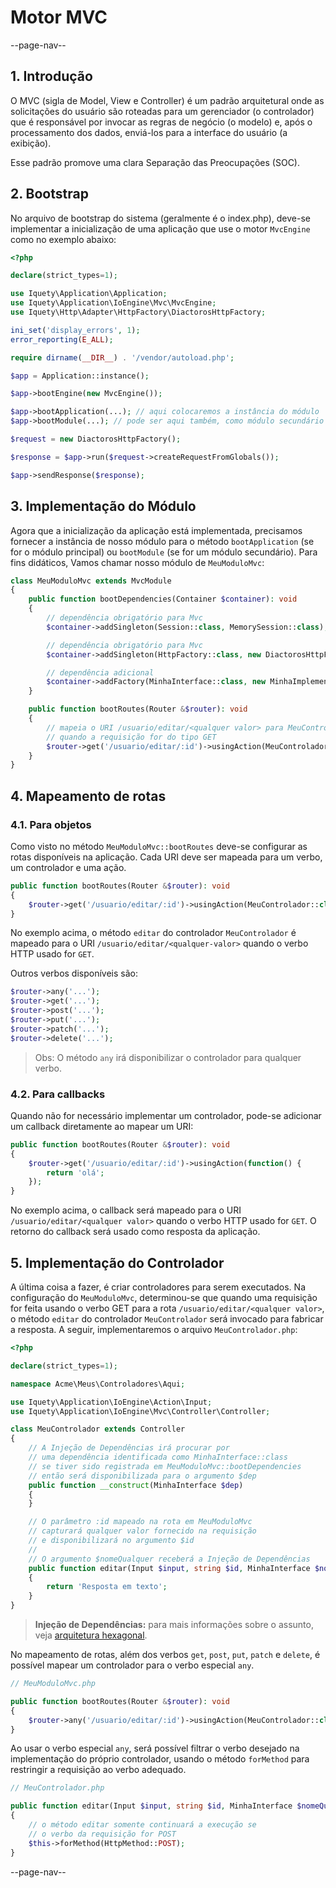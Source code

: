 # Motor MVC

--page-nav--

## 1. Introdução

O MVC (sigla de Model, View e Controller) é um padrão arquitetural onde as
solicitações do usuário são roteadas para um gerenciador (o controlador) que é
responsável por invocar as regras de negócio (o modelo) e, após o processamento
dos dados, enviá-los para a interface do usuário (a exibição).

Esse padrão promove uma clara Separação das Preocupações (SOC).

## 2. Bootstrap

No arquivo de bootstrap do sistema (geralmente é o index.php), deve-se implementar
a inicialização de uma aplicação que use o motor `MvcEngine` como no exemplo abaixo:

```php
<?php

declare(strict_types=1);

use Iquety\Application\Application;
use Iquety\Application\IoEngine\Mvc\MvcEngine;
use Iquety\Http\Adapter\HttpFactory\DiactorosHttpFactory;

ini_set('display_errors', 1);
error_reporting(E_ALL);

require dirname(__DIR__) . '/vendor/autoload.php';

$app = Application::instance();

$app->bootEngine(new MvcEngine());

$app->bootApplication(...); // aqui colocaremos a instância do módulo
$app->bootModule(...); // pode ser aqui também, como módulo secundário

$request = new DiactorosHttpFactory();

$response = $app->run($request->createRequestFromGlobals());

$app->sendResponse($response);
```

## 3. Implementação do Módulo

Agora que a inicialização da aplicação está implementada, precisamos fornecer a
instância de nosso módulo para o método `bootApplication` (se for o módulo principal)
ou `bootModule` (se for um módulo secundário). Para fins didáticos, Vamos chamar
nosso módulo de `MeuModuloMvc`:

```php
class MeuModuloMvc extends MvcModule
{
    public function bootDependencies(Container $container): void
    {
        // dependência obrigatório para Mvc
        $container->addSingleton(Session::class, MemorySession::class);

        // dependência obrigatório para Mvc
        $container->addSingleton(HttpFactory::class, new DiactorosHttpFactory());

        // dependência adicional
        $container->addFactory(MinhaInterface::class, new MinhaImplementacao());
    }

    public function bootRoutes(Router &$router): void
    {
        // mapeia o URI /usuario/editar/<qualquer valor> para MeuControlador
        // quando a requisição for do tipo GET
        $router->get('/usuario/editar/:id')->usingAction(MeuControlador::class, 'editar');
    }
}
```

## 4. Mapeamento de rotas

### 4.1. Para objetos

Como visto no método `MeuModuloMvc::bootRoutes` deve-se configurar as rotas
disponíveis na aplicação. Cada URI deve ser mapeada para um verbo, um controlador e uma ação.

```php
public function bootRoutes(Router &$router): void
{
    $router->get('/usuario/editar/:id')->usingAction(MeuControlador::class, 'editar');
}
```

No exemplo acima, o método `editar` do controlador `MeuControlador` é mapeado para
o URI `/usuario/editar/<qualquer-valor>` quando o verbo HTTP usado for `GET`.

Outros verbos disponíveis são:

```php
$router->any('...');
$router->get('...');
$router->post('...');
$router->put('...');
$router->patch('...');
$router->delete('...');
```

> Obs: O método `any` irá disponibilizar o controlador para qualquer verbo.

### 4.2. Para callbacks

Quando não for necessário implementar um controlador, pode-se adicionar um
callback diretamente ao mapear um URI:

```php
public function bootRoutes(Router &$router): void
{
    $router->get('/usuario/editar/:id')->usingAction(function() {
        return 'olá';
    });
}
```

No exemplo acima, o callback será mapeado para o URI `/usuario/editar/<qualquer valor>`
quando o verbo HTTP usado for `GET`. O retorno do callback será usado como
resposta da aplicação.

## 5. Implementação do Controlador

A última coisa a fazer, é criar controladores para serem executados. Na configuração
do `MeuModuloMvc`, determinou-se que quando uma requisição for feita usando o verbo GET
para a rota `/usuario/editar/<qualquer valor>`, o método `editar` do controlador
`MeuControlador` será invocado para fabricar a resposta. A seguir, implementaremos
o arquivo `MeuControlador.php`:

```php
<?php

declare(strict_types=1);

namespace Acme\Meus\Controladores\Aqui;

use Iquety\Application\IoEngine\Action\Input;
use Iquety\Application\IoEngine\Mvc\Controller\Controller;

class MeuControlador extends Controller
{
    // A Injeção de Dependências irá procurar por 
    // uma dependência identificada como MinhaInterface::class
    // se tiver sido registrada em MeuModuloMvc::bootDependencies
    // então será disponibilizada para o argumento $dep
    public function __construct(MinhaInterface $dep)
    {
    }

    // O parâmetro :id mapeado na rota em MeuModuloMvc 
    // capturará qualquer valor fornecido na requisição 
    // e disponibilizará no argumento $id
    //
    // O argumento $nomeQualquer receberá a Injeção de Dependências
    public function editar(Input $input, string $id, MinhaInterface $nomeQualquer): string
    {
        return 'Resposta em texto';
    }
}
```

> **Injeção de Dependências:** para mais informações sobre o assunto, veja [arquitetura hexagonal](08-arquitetura-hexagonal.md).

No mapeamento de rotas, além dos verbos `get`, `post`, `put`, `patch` e `delete`,
é possível mapear um controlador para o verbo especial `any`.

```php
// MeuModuloMvc.php

public function bootRoutes(Router &$router): void
{
    $router->any('/usuario/editar/:id')->usingAction(MeuControlador::class, 'editar');
}
```

Ao usar o verbo especial `any`, será possível filtrar o verbo desejado na
implementação do próprio controlador, usando o método `forMethod` para restringir
a requisição ao verbo adequado.

```php
// MeuControlador.php

public function editar(Input $input, string $id, MinhaInterface $nomeQualquer): string
{
    // o método editar somente continuará a execução se 
    // o verbo da requisição for POST
    $this->forMethod(HttpMethod::POST);
}
```

--page-nav--
